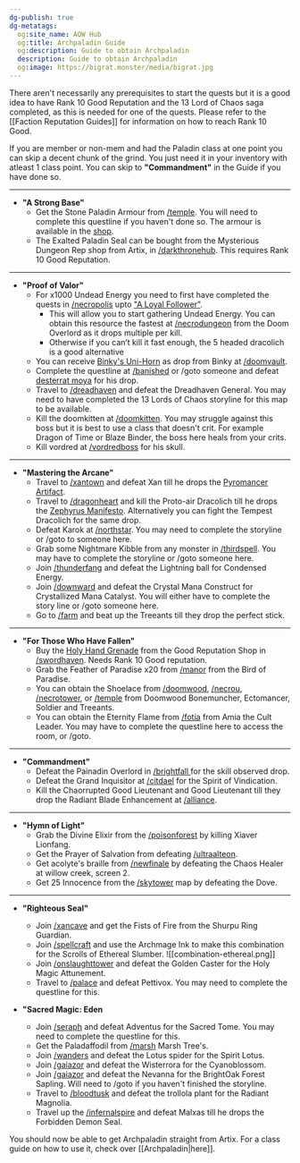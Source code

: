```yaml
---
dg-publish: true
dg-metatags:
  og:site_name: AQW Hub
  og:title: Archpaladin Guide
  og:description: Guide to obtain Archpaladin
  description: Guide to obtain Archpaladin
  og:image: https://bigrat.monster/media/bigrat.jpg
---
```

There aren't necessarily any prerequisites to start the quests but it is a good idea to have Rank 10 Good Reputation and the 13 Lord of Chaos saga completed, as this is needed for one of the quests. Please refer to the [[Faction Reputation Guides]] for information on how to reach Rank 10 Good.

If you are member or non-mem and had the Paladin class at one point you can skip a decent chunk of the grind. You just need it in your inventory with atleast 1 class point. You can skip to **"Commandment"** in the Guide if you have done so.

---

- **"A Strong Base"**
	- Get the Stone Paladin Armour from [/temple](http://aqwwiki.wikidot.com/temple-of-the-light). You will need to complete this questline if you haven't done so. The armour is available in the [shop](http://aqwwiki.wikidot.com/stone-paladin-armor-shop).
	- The Exalted Paladin Seal can be bought from the Mysterious Dungeon Rep shop from Artix, in [/darkthronehub](http://aqwwiki.wikidot.com/throne-of-darkness-hub). This requires Rank 10 Good Reputation.

---

- **"Proof of Valor"**
	- For x1000 Undead Energy you need to first have completed the quests in [/necropolis](http://aqwwiki.wikidot.com/necropolis) upto ["A Loyal Follower"](http://aqwwiki.wikidot.com/artix-s-quests#26). 
		- This will allow you to start gathering Undead Energy. You can obtain this resource the fastest at [/necrodungeon](http://aqwwiki.wikidot.com/necropolis-dungeon) from the Doom Overlord as it drops multiple per kill.
		- Otherwise if you can’t kill it fast enough, the 5 headed dracolich is a good alternative
	- You can receive [Binky's Uni-Horn](http://aqwwiki.wikidot.com/binky-s-uni-horn) as drop from Binky at [/doomvault](http://aqwwiki.wikidot.com/doom-vault).
	- Complete the questline at [/banished](http://aqwwiki.wikidot.com/banished) or /goto someone and defeat [desterrat moya](http://aqwwiki.wikidot.com/desterrat-moya) for his drop.
	- Travel to [/dreadhaven](http://aqwwiki.wikidot.com/dreadhaven) and defeat the Dreadhaven General. You may need to have completed the 13 Lords of Chaos storyline for this map to be available.
	- Kill the doomkitten at [/doomkitten](http://aqwwiki.wikidot.com/doomkitten-location). You may struggle against this boss but it is best to use a class that doesn't crit. For example Dragon of Time or Blaze Binder, the boss here heals from your crits.
	- Kill vordred at [/vordredboss](http://aqwwiki.wikidot.com/vordredboss) for his skull.

---

- **"Mastering the Arcane"**
	- Travel to [/xantown](http://aqwwiki.wikidot.com/basani) and defeat Xan till he drops the [Pyromancer Artifact](http://aqwwiki.wikidot.com/pyromancer-artifact).
	- Travel to [/dragonheart](http://aqwwiki.wikidot.com/dragons-heart) and kill the Proto-air Dracolich till he drops the [Zephyrus Manifesto](http://aqwwiki.wikidot.com/zephyrus-manifesto). Alternatively you can fight the Tempest Dracolich for the same drop.
	- Defeat Karok at [/northstar](http://aqwwiki.wikidot.com/northstar). You may need to complete the storyline or /goto to someone here.
	- Grab some Nightmare Kibble from any monster in [/thirdspell](http://aqwwiki.wikidot.com/third-spell). You may have to complete the storyline or /goto someone here.
	- Join [/thunderfang](http://aqwwiki.wikidot.com/thunderfang-spire) and defeat the Lightning ball for Condensed Energy.
	- Join [/downward](http://aqwwiki.wikidot.com/downward) and defeat the Crystal Mana Construct for Crystallized Mana Catalyst. You will either have to complete the story line or /goto someone here.
	- Go to [/farm](http://aqwwiki.wikidot.com/farm) and beat up the Treeants till they drop the perfect stick.

---

- **"For Those Who Have Fallen"**
	- Buy the [Holy Hand Grenade](http://aqwwiki.wikidot.com/holy-hand-grenade) from the Good Reputation Shop in [/swordhaven](http://aqwwiki.wikidot.com/swordhaven-castle-location). Needs Rank 10 Good reputation.
	- Grab the Feather of Paradise x20 from [/manor](http://aqwwiki.wikidot.com/manor) from the Bird of Paradise.
	- You can obtain the Shoelace from [/doomwood](http://aqwwiki.wikidot.com/doomwood-forest), [/necrou](http://aqwwiki.wikidot.com/necro-u), [/necrotower](http://aqwwiki.wikidot.com/necro-tower), or [/temple](http://aqwwiki.wikidot.com/temple-of-the-light) from Doomwood Bonemuncher, Ectomancer, Soldier and Treeants.
	- You can obtain the Eternity Flame from [/fotia](http://aqwwiki.wikidot.com/fotia) from Amia the Cult Leader. You may have to complete the questline here to access the room, or /goto.

---

- **"Commandment"**
	- Defeat the Painadin Overlord in [/brightfall ](http://aqwwiki.wikidot.com/brightfall) for the skill observed drop.
	- Defeat the Grand Inquisitor at [/citdael](http://aqwwiki.wikidot.com/citadel) for the Spirit of Vindication.
	- Kill the Chaorrupted Good Lieutenant and Good Lieutenant till they drop the Radiant Blade Enhancement at [/alliance](http://aqwwiki.wikidot.com/alliance).

---

- **"Hymn of Light"**
	- Grab the Divine Elixir from the [/poisonforest](http://aqwwiki.wikidot.com/poison-forest) by killing Xiaver Lionfang.
	- Get the Prayer of Salvation from defeating [/ultraalteon](http://aqwwiki.wikidot.com/ultra-alteon-location).
	- Get acolyte's braille from [/newfinale](http://aqwwiki.wikidot.com/new-finale) by defeating the Chaos Healer at willow creek, screen 2.
	- Get 25 Innocence from the [/skytower](http://aqwwiki.wikidot.com/skytower-aegis) map by defeating the Dove.

---

- **"Righteous Seal"**
	- Join [/xancave](http://aqwwiki.wikidot.com/ruins-of-shurpu) and get the Fists of Fire from the Shurpu Ring Guardian.
	- Join [/spellcraft](http://aqwwiki.wikidot.com/spellcraft) and use the Archmage Ink to make this combination for the Scrolls of Ethereal Slumber.
	![[combination-ethereal.png]]
	- Join [/onslaughttower](http://aqwwiki.wikidot.com/onslaught-tower) and defeat the Golden Caster for the Holy Magic Attunement.
	- Travel to [/palace](http://aqwwiki.wikidot.com/palace) and defeat Pettivox. You may need to complete the questline for this.

- **"Sacred Magic: Eden**
	- Join [/seraph](http://aqwwiki.wikidot.com/seraph) and defeat Adventus for the Sacred Tome. You may need to complete the questline for this.
	- Get the Paladaffodil from [/marsh](http://aqwwiki.wikidot.com/marsh) Marsh Tree's.
	- Join [/wanders](http://aqwwiki.wikidot.com/cave-of-wanders) and defeat the Lotus spider for the Spirit Lotus.
	- Join [/gaiazor](http://aqwwiki.wikidot.com/gaiazor-location) and defeat the Wisterrora for the Cyanoblossom.
	- Join [/gaiazor](http://aqwwiki.wikidot.com/gaiazor-location) and defeat the Nevanna for the BrightOak Forest Sapling. Will need to /goto if you haven't finished the storyline.
	- Travel to [/bloodtusk](http://aqwwiki.wikidot.com/bloodtusk-ravine) and defeat the trollola plant for the Radiant Magnolia.
	- Travel up the [/infernalspire](http://aqwwiki.wikidot.com/infernal-spire) and defeat Malxas till he drops the Forbidden Demon Seal.

You should now be able to get Archpaladin straight from Artix. For a class guide on how to use it, check over [[Archpaladin|here]].
